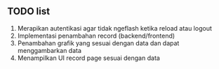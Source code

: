 ## TODO list

1. Merapikan autentikasi agar tidak ngeflash ketika reload atau logout
2. Implementasi penambahan record (backend/frontend)
3. Penambahan grafik yang sesuai dengan data dan dapat menggambarkan data
4. Menampilkan UI record page sesuai dengan data
